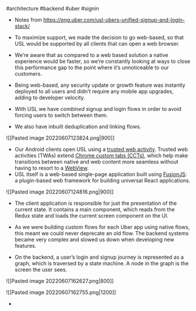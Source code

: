 #architecture #backend #uber #signin
* Notes from https://eng.uber.com/usl-ubers-unified-signup-and-login-stack/


* To maximize support, we made the decision to go web-based, so that USL would be supported by all clients that can open a web browser.
* We’re aware that as compared to a web based solution a native experience would be faster, so we’re constantly looking at ways to close this performance gap to the point where it’s unnoticeable to our customers.
* Being web-based, any security update or growth feature was instantly deployed to all users and didn’t require any mobile app upgrades, adding to developer velocity.
* With USL we have _combined_ signup and login flows in order to avoid forcing users to switch between them.
* We also have inbuilt deduplication and linking flows.



![[Pasted image 20220607123824.png|900]]

* Our Android clients open USL using a [trusted web activity](https://developer.chrome.com/docs/android/custom-tabs/#when-should-i-use-custom-tabs-vs-trusted-web-activity). Trusted web activities (TWAs) extend [Chrome custom tabs (CCTs)](https://developer.chrome.com/docs/android/custom-tabs), which help make transitions between native and web content more seamless without having to resort to a [WebView](https://developer.android.com/reference/android/webkit/WebView).
* USL itself is a web-based single-page application built using [FusionJS](https://fusionjs.com/): a plugin-based web framework for building universal React applications.
  

 ![[Pasted image 20220607124816.png|900]]
* The client application is responsible for just the presentation of the current state. It contains a main <Controller /> component, which reads from the Redux state and loads the current screen component on the UI.

* As we were building custom flows for each Uber app using native flows, this meant we could never deprecate an old flow. The backend systems became very complex and slowed us down when developing new features.
* On the backend, a user’s login and signup journey is represented as a graph, which is traversed by a state machine. A node in the graph is the screen the user sees.

![[Pasted image 20220607162627.png|800]]

![[Pasted image 20220607162755.png|1200]]

* 